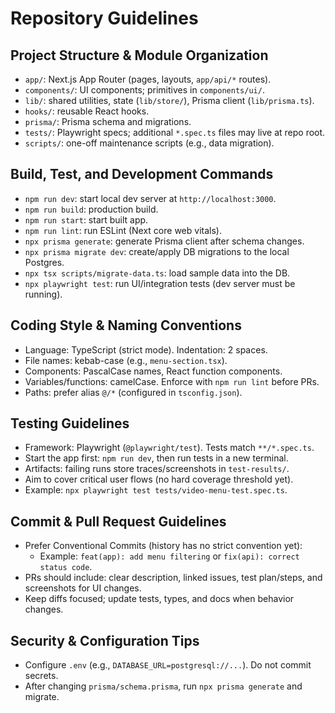 # Repository Guidelines

## Project Structure & Module Organization
- `app/`: Next.js App Router (pages, layouts, `app/api/*` routes).
- `components/`: UI components; primitives in `components/ui/`.
- `lib/`: shared utilities, state (`lib/store/`), Prisma client (`lib/prisma.ts`).
- `hooks/`: reusable React hooks.
- `prisma/`: Prisma schema and migrations.
- `tests/`: Playwright specs; additional `*.spec.ts` files may live at repo root.
- `scripts/`: one-off maintenance scripts (e.g., data migration).

## Build, Test, and Development Commands
- `npm run dev`: start local dev server at `http://localhost:3000`.
- `npm run build`: production build.
- `npm run start`: start built app.
- `npm run lint`: run ESLint (Next core web vitals).
- `npx prisma generate`: generate Prisma client after schema changes.
- `npx prisma migrate dev`: create/apply DB migrations to the local Postgres.
- `npx tsx scripts/migrate-data.ts`: load sample data into the DB.
- `npx playwright test`: run UI/integration tests (dev server must be running).

## Coding Style & Naming Conventions
- Language: TypeScript (strict mode). Indentation: 2 spaces.
- File names: kebab-case (e.g., `menu-section.tsx`).
- Components: PascalCase names, React function components.
- Variables/functions: camelCase. Enforce with `npm run lint` before PRs.
- Paths: prefer alias `@/*` (configured in `tsconfig.json`).

## Testing Guidelines
- Framework: Playwright (`@playwright/test`). Tests match `**/*.spec.ts`.
- Start the app first: `npm run dev`, then run tests in a new terminal.
- Artifacts: failing runs store traces/screenshots in `test-results/`.
- Aim to cover critical user flows (no hard coverage threshold yet).
- Example: `npx playwright test tests/video-menu-test.spec.ts`.

## Commit & Pull Request Guidelines
- Prefer Conventional Commits (history has no strict convention yet):
  - Example: `feat(app): add menu filtering` or `fix(api): correct status code`.
- PRs should include: clear description, linked issues, test plan/steps, and screenshots for UI changes.
- Keep diffs focused; update tests, types, and docs when behavior changes.

## Security & Configuration Tips
- Configure `.env` (e.g., `DATABASE_URL=postgresql://...`). Do not commit secrets.
- After changing `prisma/schema.prisma`, run `npx prisma generate` and migrate.
